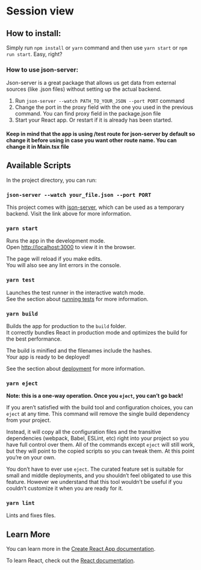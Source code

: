 # Session view

## How to install:
Simply run `npm install` or `yarn` command and then use `yarn start` or `npm run start`. Easy, right?

### How to use json-server:
Json-server is a great package that allows us get data from external sources (like .json files)
without setting up the actual backend.
1) Run `json-server --watch PATH_TO_YOUR_JSON --port PORT` command
2) Change the port in the proxy field with the one you used in the previous command.
   You can find proxy field in the package.json file
3) Start your React app. Or restart if it is already has been started.
#### Keep in mind that the app is using /test route for json-server by default so change it before using in case you want other route name. You can change it in Main.tsx file

## Available Scripts

In the project directory, you can run:

### `json-server --watch your_file.json --port PORT`
This project comes with [json-server](https://www.npmjs.com/package/json-server), which can be used as
a temporary backend. Visit the link above for more information.

### `yarn start`

Runs the app in the development mode.\
Open [http://localhost:3000](http://localhost:3000) to view it in the browser.

The page will reload if you make edits.\
You will also see any lint errors in the console.

### `yarn test`

Launches the test runner in the interactive watch mode.\
See the section about [running tests](https://facebook.github.io/create-react-app/docs/running-tests) for more information.

### `yarn build`

Builds the app for production to the `build` folder.\
It correctly bundles React in production mode and optimizes the build for the best performance.

The build is minified and the filenames include the hashes.\
Your app is ready to be deployed!

See the section about [deployment](https://facebook.github.io/create-react-app/docs/deployment) for more information.

### `yarn eject`

**Note: this is a one-way operation. Once you `eject`, you can’t go back!**

If you aren’t satisfied with the build tool and configuration choices, you can `eject` at any time. This command will remove the single build dependency from your project.

Instead, it will copy all the configuration files and the transitive dependencies (webpack, Babel, ESLint, etc) right into your project so you have full control over them. All of the commands except `eject` will still work, but they will point to the copied scripts so you can tweak them. At this point you’re on your own.

You don’t have to ever use `eject`. The curated feature set is suitable for small and middle deployments, and you shouldn’t feel obligated to use this feature. However we understand that this tool wouldn’t be useful if you couldn’t customize it when you are ready for it.

### `yarn lint`

Lints and fixes files.

## Learn More

You can learn more in the [Create React App documentation](https://facebook.github.io/create-react-app/docs/getting-started).

To learn React, check out the [React documentation](https://reactjs.org/).
